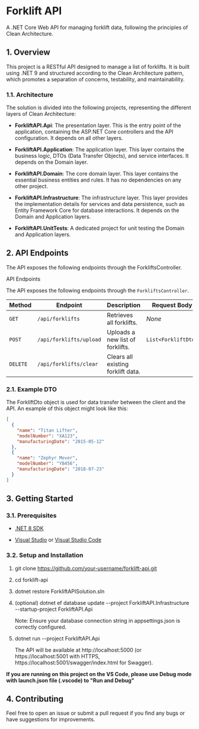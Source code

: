 Forklift API
============

A .NET Core Web API for managing forklift data, following the principles of Clean Architecture.

1\. Overview
------------

This project is a RESTful API designed to manage a list of forklifts. It is built using .NET 9 and structured according to the Clean Architecture pattern, which promotes a separation of concerns, testability, and maintainability.

### 1.1. Architecture

The solution is divided into the following projects, representing the different layers of Clean Architecture:

*   **ForkliftAPI.Api**: The presentation layer. This is the entry point of the application, containing the ASP.NET Core controllers and the API configuration. It depends on all other layers.
    
*   **ForkliftAPI.Application**: The application layer. This layer contains the business logic, DTOs (Data Transfer Objects), and service interfaces. It depends on the Domain layer.
    
*   **ForkliftAPI.Domain**: The core domain layer. This layer contains the essential business entities and rules. It has no dependencies on any other project.
    
*   **ForkliftAPI.Infrastructure**: The infrastructure layer. This layer provides the implementation details for services and data persistence, such as Entity Framework Core for database interactions. It depends on the Domain and Application layers.
    
*   **ForkliftAPI.UnitTests**: A dedicated project for unit testing the Domain and Application layers.
    

2\. API Endpoints
-----------------

The API exposes the following endpoints through the ForkliftsController.

API Endpoints

The API exposes the following endpoints through the `ForkliftsController`.

| Method   | Endpoint                      | Description                                   | Request Body                         |
|----------|-------------------------------|-----------------------------------------------|--------------------------------------|
| `GET`    | `/api/forklifts`              | Retrieves all forklifts.                      | *None* |
| `POST`   | `/api/forklifts/upload`       | Uploads a new list of forklifts.              | `List<ForkliftDto>`                  |
| `DELETE` | `/api/forklifts/clear`        | Clears all existing forklift data. 

### 2.1. Example DTO

The ForkliftDto object is used for data transfer between the client and the API. An example of this object might look like this:

```json
[
  {
    "name": "Titan Lifter",
    "modelNumber": "XA123",
    "manufacturingDate": "2015-05-12"
  },
  {
    "name": "Zephyr Mover",
    "modelNumber": "YB456",
    "manufacturingDate": "2018-07-23"
  }
]
```

3\. Getting Started
-------------------

### 3.1. Prerequisites

*   [.NET 8 SDK](https://dotnet.microsoft.com/download/dotnet/8.0)
    
*   [Visual Studio](https://visualstudio.microsoft.com/) or [Visual Studio Code](https://code.visualstudio.com/)
    

### 3.2. Setup and Installation

1.  git clone https://github.com/your-username/forklift-api.git
  
2.  cd forklift-api
    
3.  dotnet restore ForkliftAPISolution.sln
    
4.  (optional) dotnet ef database update --project ForkliftAPI.Infrastructure --startup-project ForkliftAPI.Api

    Note: Ensure your database connection string in appsettings.json is correctly configured.
    
5.  dotnet run --project ForkliftAPI.Api

    The API will be available at http://localhost:5000 (or https://localhost:5001 with HTTPS, https://localhost:5001/swagger/index.html for Swagger).

**If you are running on this project on the VS Code, please use Debug mode with launch.json file (.vscode) to "Run and Debug"**
    
4\. Contributing
----------------

Feel free to open an issue or submit a pull request if you find any bugs or have suggestions for improvements.
